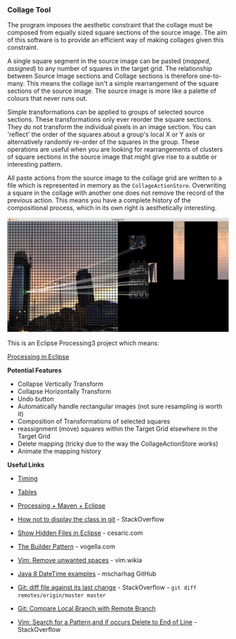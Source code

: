 ### Collage Tool

The program imposes the aesthetic constraint that the collage must be composed from equally sized square sections of the source image. The aim of this software is to provide an efficient way of making collages given this constraint.

A single square segment in the source image can be pasted (*mapped*, *assigned*) to any number of squares in the target grid. The relationship between Source Image sections and Collage sections is therefore one-to-many. This means the collage isn't a simple rearrangement of the square sections of the source image. The source image is more like a palette of colours that never runs out.

Simple transformations can be applied to groups of selected source sections. These transformations only ever reorder the square sections. They do not transform the individual pixels in an image section. You can 'reflect' the order of the squares about a group's local X or Y axis or alternatively randomly re-order of the squares in the group. These operations are useful when you are looking for rearrangements of clusters of square sections in the source image that might give rise to a subtle or interesting pattern.

All paste actions from the source image to the collage grid are written to a file which is represented in memory as the `CollageActionStore`. Overwriting a square in the collage with another one does not remove the record of the previous action. This means you have a complete history of the compositional process, which in its own right is aesthetically interesting.

<img src="./example_ui.png" alt="collage" width="800px"/>

This is an Eclipse Processing3 project which means:

[Processing in Eclipse](https://processing.org/tutorials/eclipse/)

**Potential Features**

* Collapse Vertically Transform
* Collapse Horizontally Transform
* Undo button
* Automatically handle rectangular images (not sure resampling is worth it)
* Composition of Transformations of selected squares
* reassignment (move) squares within the Target Grid elsewhere in the Target Grid
* Delete mapping (tricky due to the way the CollageActionStore works)
* Animate the mapping history

**Useful Links**

* [Timing](https://processing.org/reference/millis_.html)
* [Tables](https://processing.org/reference/Table.html)
* [Processing + Maven + Eclipse](http://jtoprocessing.tumblr.com/post/63945371987/how-to-processing-maven-eclipse)
* [How not to display the class in git](https://stackoverflow.com/questions/14251253/how-not-to-display-the-class-in-git) - StackOverflow
* [Show Hidden Files in Eclipse](http://cesaric.com/?p=591) - cesaric.com
* [The Builder Pattern](http://www.vogella.com/tutorials/DesignPatternBuilder/article.html) - vogella.com
* [Vim: Remove unwanted spaces](http://vim.wikia.com/wiki/Remove_unwanted_spaces) - vim.wikia
* [Java 8 DateTime examples](https://gist.github.com/mscharhag/9195718) - mscharhag GitHub
* [Git: diff file against its last change](https://stackoverflow.com/questions/10176601/git-diff-file-against-its-last-change) - StackOverflow - `git diff remotes/origin/master master`

* [Git: Compare Local Branch with Remote Branch](https://stackoverflow.com/questions/1800783/compare-local-git-branch-with-remote-branch)
* [Vim: Search for a Pattern and if occurs Delete to End of Line](https://stackoverflow.com/questions/569280/vim-search-for-a-pattern-and-if-occurs-delete-to-end-of-line) - StackOverflow